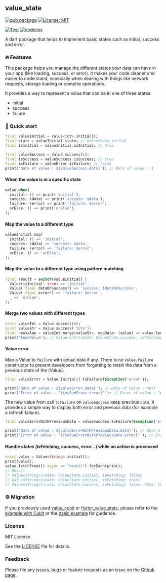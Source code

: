 ## value_state

[![pub package](https://img.shields.io/pub/v/value_state.svg)](https://pub.dev/packages/value_state) [![License: MIT](https://img.shields.io/badge/License-MIT-yellow.svg)](https://opensource.org/licenses/MIT)

[![Test](https://github.com/devobs/value_state/actions/workflows/test.yml/badge.svg)](https://github.com/devobs/value_state/actions/workflows/test.yml) [![codecov](https://codecov.io/gh/devobs/value_state/branch/main/graph/badge.svg)](https://app.codecov.io/gh/devobs/value_state/tree/main/packages/value_state)

A dart package that helps to implement basic states such as initial, success and error.

### 🔥 Features

This package helps you manage the different states your data can have in your app (like loading, success, or error). It makes your code cleaner and easier to understand, especially when dealing with things like network requests, storage loading or complex operations.

It provides a way to represent a value that can be in one of three states:
  * initial
  * success
  * failure


### 🚀 Quick start

```dart
final valueInitial = Value<int>.initial();
final state = valueInitial.state; // ValueState.initial
final isInitial = valueInitial.isInitial; // true

final valueSuccess = Value.success(1);
final isSuccess = valueSuccess.isSuccess; // true
final isFailure = valueError.isFailure; // false
print('Data of value : ${valueSuccess.data}'); // Data of value : 1
```

#### When the value is in a specific state

```dart
value.when(
  initial: () => print('initial'),
  success: (data) => print('success: $data'),
  failure: (error) => print('failure: $error'),
  orElse: () => print('orElse'),
);
```

#### Map the value to a different type

```dart
valueInitial.map(
  initial: () => 'initial',
  success: (data) => 'success: $data',
  failure: (error) => 'failure: $error',
  orElse: () => 'orElse',
);
```

#### Map the value to a different type using pattern matching

```dart
final result = switch(valueInitial) {
  Value(isInitial: true) => 'initial',
  Value(:final dataOnSuccess?) => 'success: $dataOnSuccess',
  Value(:final error?) => 'failure: $error',
  _ => 'orElse',
};
```

#### Merge two values with different types

```dart
const valueInt = Value.success(0);
const valueStr = Value.success('toto');
final newValue = valueInt.merge(valueStr, mapData: (value) => value.length);
print('$newValue'); // Value<int>(state: ValueState.success, isFetching: false, data: 4)
```

#### Value error

Map a Value to `failure` with actual data if any. There is no `Value.failure` constructor to prevent developers from forgetting to retain the data from a previous state of the [Value].

```dart
final valueError = Value.initial().toFailure(Exception('error'));

print('Data of value : ${valueError.data}'); // Data of value : null
print('Error of value : "${valueError.error}"'); // Error of value : "Exception: error"
```

The new value from call `toFailure` on `valueSuccess` keep previous `data`. It provides a simple way to display both error and previous data (for example a refresh failure).
```dart
final valueErrorWithPreviousData = valueSuccess.toFailure(Exception('error'));

print('Data of value : ${valueErrorWithPreviousData.data}'); // Data of value : 1
print('Error of value : "${valueErrorWithPreviousData.error}"'); // Error of value : "Exception: error"
```

#### Handle states (isFetching, success, error...) while an action is processed

```dart
const value = Value<String>.initial();
print(value);
value.fetchFrom(() async => "result").forEach(print);
// Result :
// Value<String>(state: ValueState.initial, isFetching: false)
// Value<String>(state: ValueState.initial, isFetching: true)
// Value<String>(state: ValueState.success, isFetching: false, data: result)
```

### ⚙️ Migration

If you previously used [value_cubit](https://pub.dev/packages/value_cubit) or [flutter_value_state](https://pub.dev/packages/flutter_value_state), please refer to the [example with Cubit](https://github.com/devobs/value_state/blob/main/packages/value_state/example/lib/main_cubit.dart) or the [basic example](https://github.com/devobs/value_state/blob/main/packages/value_state/example/lib/main.dart) for guidance.

### License

MIT License

See the [LICENSE](https://www.google.com/url?sa=E&source=gmail&q=https://www.google.com/url?sa=E%26source=gmail%26q=LICENSE) file for details.

### Feedback

Please file any issues, bugs or feature requests as an issue on the [Github page](https://github.com/devobs/value_state/issues).